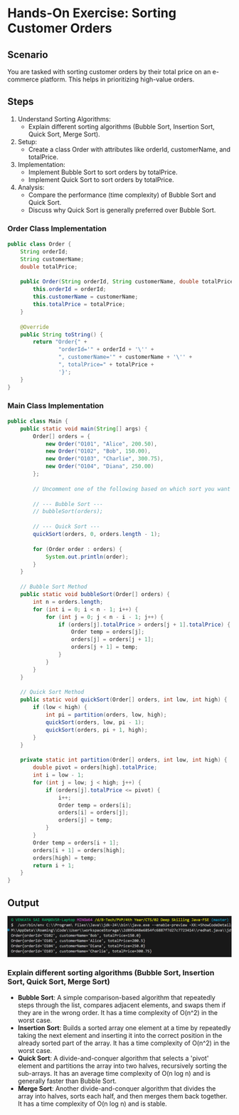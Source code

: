 # Hands-On Exercise: Sorting Customer Orders

## Scenario
You are tasked with sorting customer orders by their total price on an e-commerce platform. This helps in prioritizing high-value orders.

## Steps

1.	Understand Sorting Algorithms:
    * Explain different sorting algorithms (Bubble Sort, Insertion Sort, Quick Sort, Merge Sort).
2.	Setup:
    * Create a class Order with attributes like orderId, customerName, and totalPrice.
3.	Implementation:
    * Implement Bubble Sort to sort orders by totalPrice.
    * Implement Quick Sort to sort orders by totalPrice.
4.	Analysis:
    * Compare the performance (time complexity) of Bubble Sort and Quick Sort.
    * Discuss why Quick Sort is generally preferred over Bubble Sort.

### Order Class Implementation
```java
public class Order {
    String orderId;
    String customerName;
    double totalPrice;
    
    public Order(String orderId, String customerName, double totalPrice) {
        this.orderId = orderId;
        this.customerName = customerName;
        this.totalPrice = totalPrice;
    }

    @Override
    public String toString() {
        return "Order{" +
                "orderId='" + orderId + '\'' +
                ", customerName='" + customerName + '\'' +
                ", totalPrice=" + totalPrice +
                '}';
    }
}
```

### Main Class Implementation
```java
public class Main {
    public static void main(String[] args) {
        Order[] orders = {
            new Order("O101", "Alice", 200.50),
            new Order("O102", "Bob", 150.00),
            new Order("O103", "Charlie", 300.75),
            new Order("O104", "Diana", 250.00)
        };

        // Uncomment one of the following based on which sort you want to run

        // --- Bubble Sort ---
        // bubbleSort(orders);

        // --- Quick Sort ---
        quickSort(orders, 0, orders.length - 1);

        for (Order order : orders) {
            System.out.println(order);
        }
    }

    // Bubble Sort Method
    public static void bubbleSort(Order[] orders) {
        int n = orders.length;
        for (int i = 0; i < n - 1; i++) {
            for (int j = 0; j < n - i - 1; j++) {
                if (orders[j].totalPrice > orders[j + 1].totalPrice) {
                    Order temp = orders[j];
                    orders[j] = orders[j + 1];
                    orders[j + 1] = temp;
                }
            }
        }
    }

    // Quick Sort Method
    public static void quickSort(Order[] orders, int low, int high) {
        if (low < high) {
            int pi = partition(orders, low, high);
            quickSort(orders, low, pi - 1);
            quickSort(orders, pi + 1, high);
        }
    }

    private static int partition(Order[] orders, int low, int high) {
        double pivot = orders[high].totalPrice;
        int i = low - 1;
        for (int j = low; j < high; j++) {
            if (orders[j].totalPrice <= pivot) {
                i++;
                Order temp = orders[i];
                orders[i] = orders[j];
                orders[j] = temp;
            }
        }
        Order temp = orders[i + 1];
        orders[i + 1] = orders[high];
        orders[high] = temp;
        return i + 1;
    }
}
```

## Output

!['Output of the sorting program'](./Output/Output.png)

### Explain different sorting algorithms (Bubble Sort, Insertion Sort, Quick Sort, Merge Sort)
- **Bubble Sort**: A simple comparison-based algorithm that repeatedly steps through the list, compares adjacent elements, and swaps them if they are in the wrong order. It has a time complexity of O(n^2) in the worst case.
- **Insertion Sort**: Builds a sorted array one element at a time by repeatedly taking the next element and inserting it into the correct position in the already sorted part of the array. It has a time complexity of O(n^2) in the worst case.
- **Quick Sort**: A divide-and-conquer algorithm that selects a 'pivot' element and partitions the array into two halves, recursively sorting the sub-arrays. It has an average time complexity of O(n log n) and is generally faster than Bubble Sort.
- **Merge Sort**: Another divide-and-conquer algorithm that divides the array into halves, sorts each half, and then merges them back together. It has a time complexity of O(n log n) and is stable.
